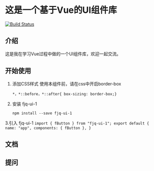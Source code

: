 # 这是一个基于Vue的UI组件库
[![Build Status](https://travis-ci.org/Luobinf/f-UI-demo.svg?branch=master)](https://travis-ci.org/Luobinf/f-UI-demo)
## 介绍
这是我在学习Vue过程中做的一个UI组件库，欢迎一起交流。
## 开始使用
1. 添加CSS样式
	使用本组件前，请在css中开启border-box
	```
	*，*::before，*::after{ box-sizing: border-box;}
	```

2. 安装 fjq-ui-1
	```
	npm install --save fjq-ui-1
	```
3.引入  fjq-ui-1
	```
	import { fButton } from "fjq-ui-1";
	export default {
	  name: "app",
	  components: {
		fButton
	  },
	}
	```
## 文档
## 提问


